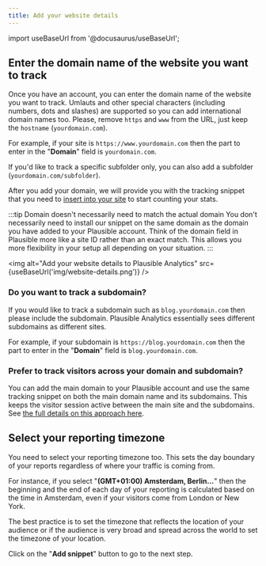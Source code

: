 ```yaml
---
title: Add your website details
---
```


import useBaseUrl from '@docusaurus/useBaseUrl';

## Enter the domain name of the website you want to track

Once you have an account, you can enter the domain name of the website you want to track. Umlauts and other special characters (including numbers, dots and slashes) are supported so you can add international domain names too. Please, remove `https` and `www` from the URL, just keep the `hostname` (`yourdomain.com`).

For example, if your site is `https://www.yourdomain.com` then the part to enter in the "**Domain**" field is `yourdomain.com`.

If you'd like to track a specific subfolder only, you can also add a subfolder (`yourdomain.com/subfolder`).

After you add your domain, we will provide you with the tracking snippet that you need to [insert into your site](plausible-script.md) to start counting your stats.

:::tip Domain doesn't necessarily need to match the actual domain
You don't necessarily need to install our snippet on the same domain as the domain you have added to your Plausible account. Think of the domain field in Plausible more like a site ID rather than an exact match. This allows you more flexibility in your setup all depending on your situation.
:::

<img alt="Add your website details to Plausible Analytics" src={useBaseUrl('img/website-details.png')} />

### Do you want to track a subdomain?

If you would like to track a subdomain such as `blog.yourdomain.com` then please include the subdomain. Plausible Analytics essentially sees different subdomains as different sites.

For example, if your subdomain is `https://blog.yourdomain.com` then the part to enter in the "**Domain**" field is `blog.yourdomain.com`.

### Prefer to track visitors across your domain and subdomain?

You can add the main domain to your Plausible account and use the same tracking snippet on both the main domain name and its subdomains. This keeps the visitor session active between the main site and the subdomains. See [the full details on this approach here](plausible-script.md#can-i-track-visitors-across-my-domain-and-subdomain).

## Select your reporting timezone

You need to select your reporting timezone too. This sets the day boundary of your reports regardless of where your traffic is coming from.

For instance, if you select "**(GMT+01:00) Amsterdam, Berlin…**" then the beginning and the end of each day of your reporting is calculated based on the time in Amsterdam, even if your visitors come from London or New York.

The best practice is to set the timezone that reflects the location of your audience or if the audience is very broad and spread across the world to set the timezone of your location.

Click on the "**Add snippet**" button to go to the next step.
